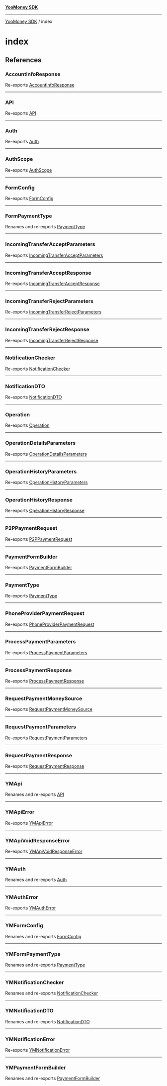 [**YooMoney SDK**](README.md)

***

[YooMoney SDK](modules.md) / index

# index

## References

### AccountInfoResponse

Re-exports [AccountInfoResponse](api.types.md#accountinforesponse)

***

### API

Re-exports [API](api.md#api)

***

### Auth

Re-exports [Auth](auth.md#auth)

***

### AuthScope

Re-exports [AuthScope](auth.md#authscope-1)

***

### FormConfig

Re-exports [FormConfig](payment-form-builder.md#formconfig)

***

### FormPaymentType

Renames and re-exports [PaymentType](payment-form-builder.md#paymenttype-2)

***

### IncomingTransferAcceptParameters

Re-exports [IncomingTransferAcceptParameters](api.types.md#incomingtransferacceptparameters)

***

### IncomingTransferAcceptResponse

Re-exports [IncomingTransferAcceptResponse](api.types.md#incomingtransferacceptresponse)

***

### IncomingTransferRejectParameters

Re-exports [IncomingTransferRejectParameters](api.types.md#incomingtransferrejectparameters)

***

### IncomingTransferRejectResponse

Re-exports [IncomingTransferRejectResponse](api.types.md#incomingtransferrejectresponse)

***

### NotificationChecker

Re-exports [NotificationChecker](notifications.md#notificationchecker)

***

### NotificationDTO

Re-exports [NotificationDTO](notifications.md#notificationdto)

***

### Operation

Re-exports [Operation](api.types.md#operation)

***

### OperationDetailsParameters

Re-exports [OperationDetailsParameters](api.types.md#operationdetailsparameters)

***

### OperationHistoryParameters

Re-exports [OperationHistoryParameters](api.types.md#operationhistoryparameters)

***

### OperationHistoryResponse

Re-exports [OperationHistoryResponse](api.types.md#operationhistoryresponse)

***

### P2PPaymentRequest

Re-exports [P2PPaymentRequest](api.types.md#p2ppaymentrequest)

***

### PaymentFormBuilder

Re-exports [PaymentFormBuilder](payment-form-builder.md#paymentformbuilder)

***

### PaymentType

Re-exports [PaymentType](payment-form-builder.md#paymenttype-2)

***

### PhoneProviderPaymentRequest

Re-exports [PhoneProviderPaymentRequest](api.types.md#phoneproviderpaymentrequest)

***

### ProcessPaymentParameters

Re-exports [ProcessPaymentParameters](api.types.md#processpaymentparameters)

***

### ProcessPaymentResponse

Re-exports [ProcessPaymentResponse](api.types.md#processpaymentresponse)

***

### RequestPaymentMoneySource

Re-exports [RequestPaymentMoneySource](api.types.md#requestpaymentmoneysource)

***

### RequestPaymentParameters

Re-exports [RequestPaymentParameters](api.types.md#requestpaymentparameters)

***

### RequestPaymentResponse

Re-exports [RequestPaymentResponse](api.types.md#requestpaymentresponse)

***

### YMApi

Renames and re-exports [API](api.md#api)

***

### YMApiError

Re-exports [YMApiError](api.md#ymapierror)

***

### YMApiVoidResponseError

Re-exports [YMApiVoidResponseError](api.md#ymapivoidresponseerror)

***

### YMAuth

Renames and re-exports [Auth](auth.md#auth)

***

### YMAuthError

Re-exports [YMAuthError](auth.md#ymautherror)

***

### YMFormConfig

Renames and re-exports [FormConfig](payment-form-builder.md#formconfig)

***

### YMFormPaymentType

Renames and re-exports [PaymentType](payment-form-builder.md#paymenttype-2)

***

### YMNotificationChecker

Renames and re-exports [NotificationChecker](notifications.md#notificationchecker)

***

### YMNotificationDTO

Renames and re-exports [NotificationDTO](notifications.md#notificationdto)

***

### YMNotificationError

Re-exports [YMNotificationError](notifications.md#ymnotificationerror)

***

### YMPaymentFormBuilder

Renames and re-exports [PaymentFormBuilder](payment-form-builder.md#paymentformbuilder)
